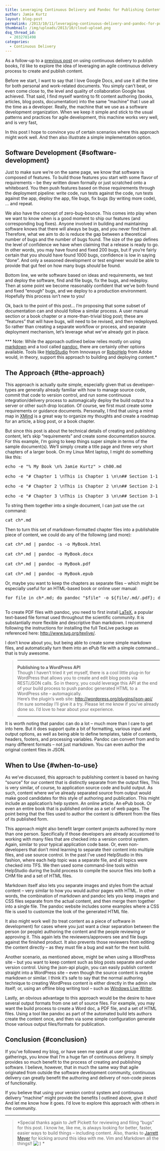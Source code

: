 ```yaml
---
title: Leveraging Continuous Delivery and Pandoc for Publishing Content
author: Jamie Kurtz
layout: blog-post
permalink: /2013/10/11/leveraging-continuous-delivery-and-pandoc-for-publishing-content/
thumbnail: /img/uploads/2013/10/cloud-upload.png
dsq_thread_id:
  - 2032781498
categories:
  - Continuous Delivery
---
```

As a follow-up to a [previous post](/2013/02/13/agile-continuous-delivery-with-books/) on using continuous delivery to publish books, I&#8217;d like to explore the idea of leveraging an agile continuous delivery process to create and publish content.

Before we start, I want to say that I love Google Docs, and use it all the time for both personal and work-related documents. You simply can&#8217;t beat, or even come close to, the level and quality of collaboration Google has achieved. That said, I find myself wanting to fit content authoring (books, articles, blog posts, documentation) into the same &#8220;machine&#8221; that I use all the time as a developer. Really, the machine that we use as a software development organization. When we keep it simple and stick to the usual patterns and practices for agile development, this machine works very well, and is very fast,

In this post I hope to convince you of certain scenarios where this approach might work well. And then also illustrate a simple implementation option.

## Software Development {#software-development}

Just to make sure we&#8217;re on the same page, we know that software is composed of features. To build those features you start with some flavor of requirements &#8211; be they written down formally or just scratched onto a whiteboard. You then push features based on those requirements through the deployment pipeline: write code, run tests against the code, run tests against the app, deploy the app, file bugs, fix bugs (by writing more code), &#8230; and repeat.

We also have the concept of zero-bug-bounce. This comes into play when we want to know when is a good moment to ship our features (and corresponding bug fixes). Anyone involved in building and maintaining software knows that there will always be bugs, and you never find them all. Therefore, what we aim to do is reduce the gap between a theoretical number of bugs and the number of bugs found. The size of the gap defines the level of confidence we have when claiming that a release is ready to go. In other words, you may have found and fixed 200 bugs, but if you&#8217;re fairly certain that you should have found 1000 bugs, confidence is low in saying &#8220;done&#8221;. And only a seasoned development or test engineer would be able to provide that gut feel on how many bugs *should* be found.

Bottom line, we write software based on ideas and requirements, we test and deploy the software, find and file bugs, fix the bugs, and redeploy. Then at some point we become reasonably confident that we&#8217;ve both found and fixed &#8220;enough&#8221; bugs, and we deploy to a production environment. Hopefully this process isn&#8217;t new to you!

Ok, back to the point of this post&#8230; I&#8217;m proposing that some subset of documentation can and should follow a similar process. A user manual section or a book chapter or a more-than-trivial blog post; these are &#8220;features&#8221; that will have bugs, will need to be revised, and then redeployed. So rather than creating a separate workflow or process, and separate deployment mechanism, let&#8217;s leverage what we&#8217;ve already got in place.

*** Note: While the approach outlined below relies mostly on using [markdown][2] and a tool called [pandoc][3], there are certainly other options available. Tools like [HelpStudio][4] from Innovasys or [RoboHelp][5] from Adobe would, in theory, support this approach to building and deploying content.*

## The Approach {#the-approach}

This approach is actually quite simple, especially given that us developer-types are generally already familiar with how to manage source code, commit that code to version control, and run some continuous integration/delivery process to automagically deploy the build output to a server or other such drop location. Of course, we first must create some requirements or guidance documents. Personally, I find that using a mind map in [XMind][6] is a great way to organize my thoughts and create a roadmap for an article, a blog post, or a book chapter.

But since this post is about the technical details of creating and publishing content, let&#8217;s skip &#8220;requirements&#8221; and create some documentation source. For this example, I&#8217;m going to keep things super simple in terms of the sample document(s). We&#8217;ll simply create a title page and three very short chapters of a larger book. On my Linux Mint laptop, I might do something like this:  


<pre><!--DVFMTSC-->echo -e "% My Book \n% Jamie Kurtz" > ch00.md

echo -e "# Chapter 1 \nThis is Chapter 1 \n\n## Section 1-1 \nThis is Section 1-1 \n" > ch01.md

echo -e "# Chapter 2 \nThis is Chapter 2 \n\n## Section 2-1 \nThis is Section 2-1 \n" > ch02.md

echo -e "# Chapter 3 \nThis is Chapter 3 \n\n## Section 3-1 \nThis is Section 3-1 \n" > ch03.md</pre>

  
To string them together into a single document, I can just use the `cat` command:  


<pre>cat ch*.md<!--DVFMTSC--></pre>

  
Then to turn this set of markdown-formatted chapter files into a publishable piece of content, we could do any of the following (and more):  


<pre><!--DVFMTSC-->cat ch*.md | pandoc -s -o MyBook.html

cat ch*.md | pandoc -o MyBook.docx

cat ch*.md | pandoc -o MyBook.pdf

cat ch*.md | pandoc -o MyBook.epub</pre>

  
Or, maybe you want to keep the chapters as separate files &#8211; which might be especially useful for an HTML-based book or online user manual:  


<pre><!--DVFMTSC-->for file in ch*.md; do pandoc "$file" -o ${file/.md/.pdf}; done

<!--DVFMTSC--></pre>

  
To create PDF files with pandoc, you need to first install [LaTeX][7], a popular text-based file format used throughout the scientific community. It is substantially more flexible and descriptive than markdown. I recommend following the instructions for installing the full TexLive package as referenced here: http://www.tug.org/texlive/.

I don&#8217;t know about you, but being able to create some simple markdown files, and automatically turn them into an ePub file with a simple command&#8230; that is truly awesome.

> * * *
> 
> **Publishing to a WordPress API**  
> Though I haven&#8217;t tried it yet myself, there is a cool little plug-in for WordPress that allows you to create and edit blog posts via REST/JSON calls. So in theory, you could leverage this API at the end of your build process to push pandoc generated HTML to a WordPress site &#8211; automagically.  
> Here&#8217;s the plugin&#8217;s web site: <http://wordpress.org/plugins/json-api/>   
> I&#8217;m sure someday I&#8217;ll give it a try. Please let me know if you&#8217;ve already done so. I&#8217;d love to hear about your experience.</p> 
> 
> * * *

It is worth noting that pandoc can do a lot &#8211; much more than I care to get into here. But it does support quite a bit of formatting, various input and output options, as well as being able to define templates, table of contents, headers, footers, and processing variables. Pandoc can convert from and to many different formats &#8211; not just markdown. You can even author the original content files in JSON.

## When to Use {#when-to-use}

As we&#8217;ve discussed, this approach to publishing content is based on having &#8220;source&#8221; for our content that is distinctly separate from the output files, This is very similar, of course, to application source code and build output. As such, content where we&#8217;ve already separated source from output would make good candidates for this style of authoring and publication. This might include an application&#8217;s help system. An online article. An ePub book. Or even an entire book that is published online as a set of web pages. The point being that the files used to author the content is different from the files of its published form.

This approach might also benefit larger content projects authored by more than one person. Specifically if those developers are already accustomed to working with many files that are checked into a version control system. Again, similar to your typical application code base. Or, even non-developers that don&#8217;t mind learning to separate their content into multiple files, and use source control. In the past I&#8217;ve used HelpStudio in this fashion, where each help topic was a separate file, and all topics were checked into TFS. We then used some command-line tools within HelpStudio during the build process to compile the source files into both a CHM file and a set of HTML files.

Markdown itself also lets you separate images and styles from the actual content &#8211; very similar to how you would author pages with HTML. In other words, the combination of markdown and pandoc lets you keep images and CSS files separate from the actual content, and then merge them together into a single file. The pandoc website includes some examples where a CSS file is used to customize the look of the generated HTML file.

It also might work well (to treat content as a piece of software in development) for cases where you just want a clear separation between the person (or people) authoring the content and the people reviewing or approving it. This again lets the reviewers/approvers see and file bugs against the finished product. It also prevents those reviewers from editing the content directly &#8211; as they must file a bug and wait for the next build.

Another scenario, as mentioned above, might be when using a WordPress site &#8211; but you want to keep content such as blog posts separate and under version control. Using the json-api plugin, you can easily publish content straight into a WordPress site &#8211; even though the source content is maybe markdown or similar. I think it&#8217;s safe to say that the normal authoring technique to creating WordPress content is either directly in the admin site itself; or, using an offline blog writing tool &#8211; such as [Windows Live Writer][8].

Lastly, an obvious advantage to this approach would be the desire to have several output formats from one set of source files. For example, you may want the build process to create a Word doc, a PDF file, and a set of HTML files. Using a tool like pandoc as part of the automated build lets authors create the content once, and then via some simple configuration generate those various output files/formats for publication.

## Conclusion {#conclusion}

If you&#8217;ve followed my blog, or have seen me speak at user group gatherings, you know that I&#8217;m a huge fan of continuous delivery. It simply provides so much benefit to the process of creating and publishing software. I believe, however, that in much the same way that agile originated from outside the software development community, continuous delivery can greatly benefit the authoring and delivery of non-code pieces of functionality.

If you believe that using your version control system and continuous delivery &#8220;machine&#8221; might provide the benefits I outlined above, give it shot! And let me know how it goes. I&#8217;d love to explore this approach with others in the community.

* * *

> *Special thanks again to Jeff Pickett for reviewing and filing &#8220;bugs&#8221; for this post. I know he, like me, is always looking for better, faster, easier ways to build things &#8211; including content. Also, thanks to [Jarrett Meyer][9] for kicking around this idea with me. Vim and Markdown all the things!! <img src="http://www.jamiekurtz.com/wp-includes/images/smilies/icon_smile.gif" alt=":)" class="wp-smiley" /> *

 [1]: http://www.jamiekurtz.com/2013/02/13/agile-continuous-delivery-with-books/
 [2]: http://daringfireball.net/projects/markdown/
 [3]: http://johnmacfarlane.net/pandoc
 [4]: http://www.innovasys.com/product/hs/overview
 [5]: http://www.adobe.com/products/robohelp
 [6]: http://www.xmind.net/
 [7]: http://en.wikipedia.org/wiki/LaTeX
 [8]: http://www.microsoft.com/en-us/download/details.aspx?id=8621
 [9]: http://www.jarrettmeyer.com